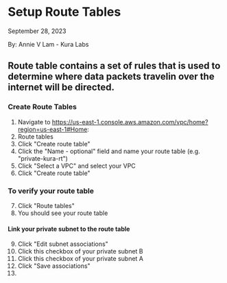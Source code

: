 # Setup Route Tables

September 28, 2023

By:  Annie V Lam - Kura Labs

## Route table contains a set of rules that is used to determine where data packets travelin over the internet will be directed.

### Create Route Tables

1.  Navigate to https://us-east-1.console.aws.amazon.com/vpc/home?region=us-east-1#Home:
2.  Route tables
3.  Click "Create route table"
4.  Click the "Name - optional" field and name your route table (e.g. "private-kura-rt")
5.  Click "Select a VPC" and select your VPC
6.  Click "Create route table"

### To verify your route table 
7. Click "Route tables"
8. You should see your route table

#### Link your private subnet to the route table
9.   Click "Edit subnet associations"
10.  Click this checkbox of your private subnet B
11.  Click this checkbox of your private subnet A
12.  Click "Save associations"
13.  
